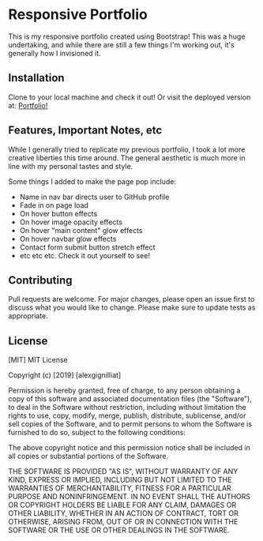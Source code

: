 # Responsive Portfolio

This is my responsive portfolio created using Bootstrap! This was a huge undertaking, and while there are still a few things I'm working out, it's generally how I invisioned it.

## Installation

Clone to your local machine and check it out! Or visit the deployed version at: [Portfolio!](https://alexgignilliat.github.io/Portfolio-Responsive/)

## Features, Important Notes, etc

While I generally tried to replicate my previous portfolio, I took a lot more creative liberties this time around. The general aesthetic is much more in line with my personal tastes and style.

Some things I added to make the page pop include:

- Name in nav bar directs user to GitHub profile
- Fade in on page load
- On hover button effects
- On hover image opacity effects
- On hover "main content" glow effects
- On hover navbar glow effects
- Contact form submit button stretch effect
- etc etc etc. Check it out yourself to see!


## Contributing

Pull requests are welcome. For major changes, please open an issue first to discuss what you would like to change.
Please make sure to update tests as appropriate.

## License

[MIT]
MIT License

Copyright (c) [2019] [alexgignilliat]

Permission is hereby granted, free of charge, to any person obtaining a copy
of this software and associated documentation files (the "Software"), to deal
in the Software without restriction, including without limitation the rights
to use, copy, modify, merge, publish, distribute, sublicense, and/or sell
copies of the Software, and to permit persons to whom the Software is
furnished to do so, subject to the following conditions:

The above copyright notice and this permission notice shall be included in all
copies or substantial portions of the Software.

THE SOFTWARE IS PROVIDED "AS IS", WITHOUT WARRANTY OF ANY KIND, EXPRESS OR
IMPLIED, INCLUDING BUT NOT LIMITED TO THE WARRANTIES OF MERCHANTABILITY,
FITNESS FOR A PARTICULAR PURPOSE AND NONINFRINGEMENT. IN NO EVENT SHALL THE
AUTHORS OR COPYRIGHT HOLDERS BE LIABLE FOR ANY CLAIM, DAMAGES OR OTHER
LIABILITY, WHETHER IN AN ACTION OF CONTRACT, TORT OR OTHERWISE, ARISING FROM,
OUT OF OR IN CONNECTION WITH THE SOFTWARE OR THE USE OR OTHER DEALINGS IN THE
SOFTWARE.



